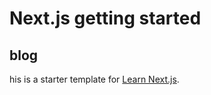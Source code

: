 # Next.js getting started

## blog

his is a starter template for [Learn Next.js](https://nextjs.org/learn).